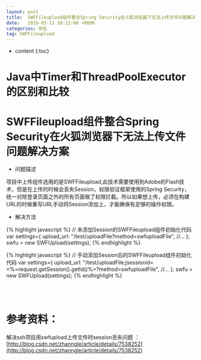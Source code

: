 ```yaml
---
layout: post
title:  SWFFileupload组件整合Spring Security在火狐浏览器下无法上传文件问题解决方案
date:   2016-03-11 10:12:00 +0800
categories: 杂乱
tag: SWFFileupload
---
```


* content
{:toc}


Java中Timer和ThreadPoolExecutor的区别和比较
===============================

SWFFileupload组件整合Spring Security在火狐浏览器下无法上传文件问题解决方案
===============================

+ 问题描述

项目中上传组件选用的是SWFFileupload,此技术需要使用到Adobe的Flash技术，但是在上传的时候会丢失Session，权限验证框架使用的Spring Security，统一对除登录页面之外的所有页面做了权限拦截。所以如果想上传，必须在构建URL的时候重写URL手动将Session添加上，才能确保有足够的操作权限。

+ 解决方法

{% highlight javascript %}
// 未添加Session的SWFFileupload组件初始化代码
var settings={
    upload_url: "/test/uploadFile?method=swfuploadFile",
    //...
};
swfu = new SWFUpload(settings);
{% endhighlight %}

{% highlight javascript %}
// 手动添加Session后的SWFFileupload组件初始化代码
var settings={
    upload_url: "/test/uploadFile;jsessionid=<%=request.getSession().getId()%>?method=swfuploadFile",
    //...
};
swfu = new SWFUpload(settings);
{% endhighlight %}



<br />
<br />

参考资料：
===========================

解决ssh项目用swfupload上传文件时session丢失问题 ：[http://blog.csdn.net/zhanngle/article/details/7538252](http://blog.csdn.net/zhanngle/article/details/7538252)

<br />
<br />